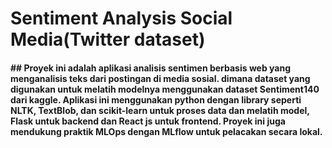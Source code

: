 # **Sentiment Analysis Social Media(Twitter dataset)**

#### ## Proyek ini adalah aplikasi analisis sentimen berbasis web yang menganalisis teks dari postingan di media sosial. dimana dataset yang digunakan untuk melatih modelnya menggunakan dataset Sentiment140 dari kaggle. Aplikasi ini menggunakan python dengan library seperti NLTK, TextBlob, dan scikit-learn untuk proses data dan melatih model, Flask untuk backend dan React js untuk frontend. Proyek ini juga mendukung praktik MLOps dengan MLflow untuk pelacakan secara lokal.
